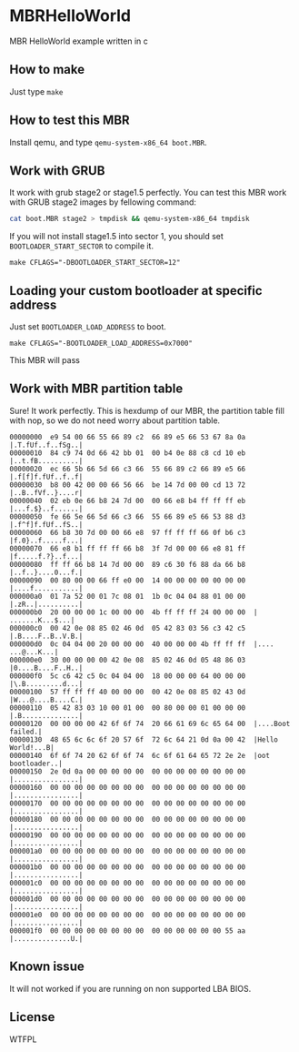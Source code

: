 # MBRHelloWorld

MBR HelloWorld example written in c

## How to make

Just type `make`

## How to test this MBR

Install qemu, and type `qemu-system-x86_64 boot.MBR`.

## Work with GRUB

It work with grub stage2 or stage1.5 perfectly. You can test this MBR work with GRUB stage2 images by fellowing command:

```sh
cat boot.MBR stage2 > tmpdisk && qemu-system-x86_64 tmpdisk
```

If you will not install stage1.5 into sector 1, you should set `BOOTLOADER_START_SECTOR` to compile it.

	make CFLAGS="-DBOOTLOADER_START_SECTOR=12"
	
## Loading your custom bootloader at specific address

Just set `BOOTLOADER_LOAD_ADDRESS` to boot.

	make CFLAGS="-BOOTLOADER_LOAD_ADDRESS=0x7000"

This MBR will pass 
	
## Work with MBR partition table

Sure! It work perfectly. This is hexdump of our MBR, the partition table fill with nop, so we do not need worry about partition table.

```dump
00000000  e9 54 00 66 55 66 89 c2  66 89 e5 66 53 67 8a 0a  |.T.fUf..f..fSg..|
00000010  84 c9 74 0d 66 42 bb 01  00 b4 0e 88 c8 cd 10 eb  |..t.fB..........|
00000020  ec 66 5b 66 5d 66 c3 66  55 66 89 c2 66 89 e5 66  |.f[f]f.fUf..f..f|
00000030  b8 00 42 00 00 66 56 66  be 14 7d 00 00 cd 13 72  |..B..fVf..}....r|
00000040  02 eb 0e 66 b8 24 7d 00  00 66 e8 b4 ff ff ff eb  |...f.$}..f......|
00000050  fe 66 5e 66 5d 66 c3 66  55 66 89 e5 66 53 88 d3  |.f^f]f.fUf..fS..|
00000060  66 b8 30 7d 00 00 66 e8  97 ff ff ff 66 0f b6 c3  |f.0}..f.....f...|
00000070  66 e8 b1 ff ff ff 66 b8  3f 7d 00 00 66 e8 81 ff  |f.....f.?}..f...|
00000080  ff ff 66 b8 14 7d 00 00  89 c6 30 f6 88 da 66 b8  |..f..}....0...f.|
00000090  00 80 00 00 66 ff e0 00  14 00 00 00 00 00 00 00  |....f...........|
000000a0  01 7a 52 00 01 7c 08 01  1b 0c 04 04 88 01 00 00  |.zR..|..........|
000000b0  20 00 00 00 1c 00 00 00  4b ff ff ff 24 00 00 00  | .......K...$...|
000000c0  00 42 0e 08 85 02 46 0d  05 42 83 03 56 c3 42 c5  |.B....F..B..V.B.|
000000d0  0c 04 04 00 20 00 00 00  40 00 00 00 4b ff ff ff  |.... ...@...K...|
000000e0  30 00 00 00 00 42 0e 08  85 02 46 0d 05 48 86 03  |0....B....F..H..|
000000f0  5c c6 42 c5 0c 04 04 00  18 00 00 00 64 00 00 00  |\.B.........d...|
00000100  57 ff ff ff 40 00 00 00  00 42 0e 08 85 02 43 0d  |W...@....B....C.|
00000110  05 42 83 03 10 00 01 00  00 80 00 00 01 00 00 00  |.B..............|
00000120  00 00 00 00 42 6f 6f 74  20 66 61 69 6c 65 64 00  |....Boot failed.|
00000130  48 65 6c 6c 6f 20 57 6f  72 6c 64 21 0d 0a 00 42  |Hello World!...B|
00000140  6f 6f 74 20 62 6f 6f 74  6c 6f 61 64 65 72 2e 2e  |oot bootloader..|
00000150  2e 0d 0a 00 00 00 00 00  00 00 00 00 00 00 00 00  |................|
00000160  00 00 00 00 00 00 00 00  00 00 00 00 00 00 00 00  |................|
00000170  00 00 00 00 00 00 00 00  00 00 00 00 00 00 00 00  |................|
00000180  00 00 00 00 00 00 00 00  00 00 00 00 00 00 00 00  |................|
00000190  00 00 00 00 00 00 00 00  00 00 00 00 00 00 00 00  |................|
000001a0  00 00 00 00 00 00 00 00  00 00 00 00 00 00 00 00  |................|
000001b0  00 00 00 00 00 00 00 00  00 00 00 00 00 00 00 00  |................|
000001c0  00 00 00 00 00 00 00 00  00 00 00 00 00 00 00 00  |................|
000001d0  00 00 00 00 00 00 00 00  00 00 00 00 00 00 00 00  |................|
000001e0  00 00 00 00 00 00 00 00  00 00 00 00 00 00 00 00  |................|
000001f0  00 00 00 00 00 00 00 00  00 00 00 00 00 00 55 aa  |..............U.|
```
	
## Known issue

It will not worked if you are running on non supported LBA BIOS.

## License

WTFPL
